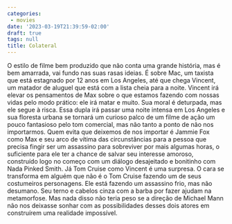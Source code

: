 ```yaml
---
categories:
 - movies
date: '2023-03-19T21:39:59-02:00'
draft: true
tags: null
title: Colateral
---
```


O estilo de filme bem produzido que não conta uma grande história, mas é bem amarrada, vai fundo nas suas rasas ideias. É sobre Mac, um taxista que está estagnado por 12 anos em Los Angeles, até que chega Vincent, um matador de aluguel que está com a lista cheia para a noite. Vincent irá elevar os pensamentos de Max sobre o que estamos fazendo com nossas vidas pelo modo prático: ele irá matar e muito. Sua moral é deturpada, mas ele segue à risca. Essa dupla irá passar uma noite intensa em Los Angeles e sua floresta urbana se tornará um curioso palco de um filme de ação um pouco fantasioso pelo tom comercial, mas não tanto a ponto de não nos importarmos. Quem evita que deixemos de nos importar é Jammie Fox como Max e seu arco de vítima das circunstâncias para a pessoa que precisa fingir ser um assassino para sobreviver por mais algumas horas, o suficiente para ele ter a chance de salvar seu interesse amoroso, construído logo no começo com um diálogo desajeitado e bonitinho com Nada Pinked Smith. Já Tom Cruise como Vincent é uma surpresa. O cara se transforma em alguém que não é o Tom Cruise fazendo um de seus costumeiros personagens. Ele está fazendo um assassino frio, mas não desumano. Seu terno e cabelos cinza com a barba por fazer ajudam na metamorfose. Mas nada disso não teria peso se a direção de Michael Mann não nos deixasse sonhar com as possibilidades desses dois atores em construírem uma realidade impossível.
